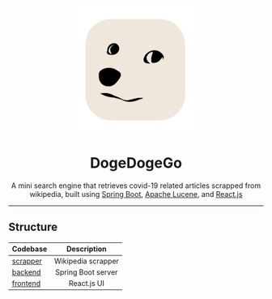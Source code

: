 <p align="center">
<img height=250 src="https://raw.githubusercontent.com/AlexandrosAlexiou/doge-doge-go/main/frontend/public/favicon.ico?token=AGD7WPBZ2XICUPZQ2JUJACDATTU7U"/>
</p>

# <div align="center">DogeDogeGo</div>
<p align="center">A mini search engine that retrieves covid-19 related articles scrapped from wikipedia, built using <a href="https://spring.io/projects/spring-boot">Spring Boot</a>, <a href="https://lucene.apache.org/">Apache Lucene</a>, and <a href="https://reactjs.org/">React.js</a></p>

---

## Structure
| Codebase             |      Description      |
| :------------------- | :-------------------: |
| [scrapper](scrapper) |     Wikipedia scrapper|
| [backend](backend)   |     Spring Boot server|
| [frontend](frontend) |     React.js UI       |
